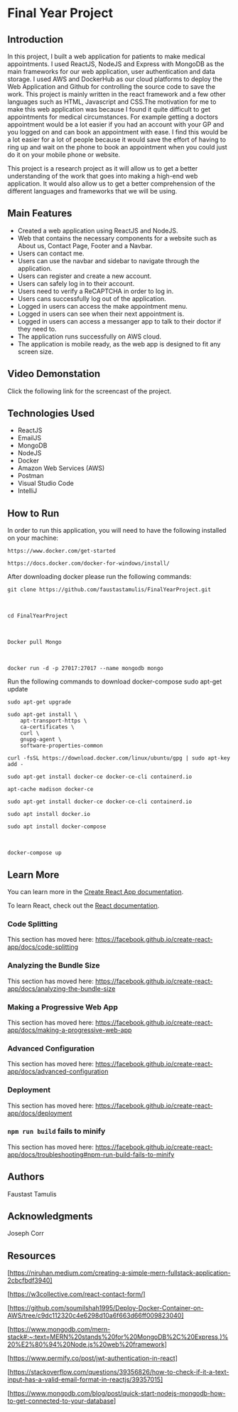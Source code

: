 # Final Year Project
## Introduction
In this project, I built a web application for patients to make medical appointments. I used ReactJS, NodeJS and Express with MongoDB as the main frameworks for our web application, user authentication and data storage. I used AWS and DockerHub as our cloud platforms to deploy the Web Application and Github for controlling the source code to save the work. This project is mainly written in the react framework and a few other languages such as HTML, Javascript and CSS.The motivation for me to make this web application was because I found it quite difficult to get appointments for medical circumstances. For example getting a doctors appointment would be a lot easier if you had an account with your GP and you logged on and can book an appointment with ease. I find this would be a lot easier for a lot of people because it would save the effort of having to ring up and wait on the phone to book an appointment when you could just do it on your mobile phone or website.

This project is a research project as it will allow us to get a better understanding of the work that goes into making a high-end web application. It would also allow us to get a better comprehension of the different languages and frameworks that we will be using.

## Main Features
* Created a web application using ReactJS and NodeJS.
* Web that contains the necessary components for a website such as About us, Contact Page, Footer and a Navbar.
* Users can contact me.
* Users can use the navbar and sidebar to navigate through the application.
* Users can register and create a new account.
* Users can safely log in to their account.
* Users need to verify a ReCAPTCHA in order to log in.
* Users cans successfully log out of the application.
* Logged in users can access the make appointment menu.
* Logged in users can see when their next appointment is.
* Logged in users can access a messanger app to talk to their doctor if they need to.
* The application runs successfully on AWS cloud.
* The application is mobile ready, as the web app is designed to fit any screen size.

## Video Demonstation
Click the following link for the screencast of the project.

## Technologies Used
* ReactJS
* EmailJS
* MongoDB
* NodeJS
* Docker
* Amazon Web Services (AWS)
* Postman
* Visual Studio Code
* IntelliJ

## How to Run
In order to run this application, you will need to have the following installed on your machine:

    https://www.docker.com/get-started

    https://docs.docker.com/docker-for-windows/install/

After downloading docker please run the following commands:
    
    git clone https://github.com/faustastamulis/FinalYearProject.git

<br />

    cd FinalYearProject

<br />

    Docker pull Mongo

<br />

    docker run -d -p 27017:27017 --name mongodb mongo

Run the following commands to download docker-compose
    sudo apt-get update

    sudo apt-get upgrade

    sudo apt-get install \
        apt-transport-https \
        ca-certificates \
        curl \
        gnupg-agent \
        software-properties-common

    curl -fsSL https://download.docker.com/linux/ubuntu/gpg | sudo apt-key add -

    sudo apt-get install docker-ce docker-ce-cli containerd.io

    apt-cache madison docker-ce

    sudo apt-get install docker-ce docker-ce-cli containerd.io

    sudo apt install docker.io

    sudo apt install docker-compose

<br />

    docker-compose up






## Learn More
You can learn more in the [Create React App documentation](https://facebook.github.io/create-react-app/docs/getting-started).

To learn React, check out the [React documentation](https://reactjs.org/).

### Code Splitting
This section has moved here: https://facebook.github.io/create-react-app/docs/code-splitting

### Analyzing the Bundle Size
This section has moved here: https://facebook.github.io/create-react-app/docs/analyzing-the-bundle-size

### Making a Progressive Web App
This section has moved here: https://facebook.github.io/create-react-app/docs/making-a-progressive-web-app

### Advanced Configuration
This section has moved here: https://facebook.github.io/create-react-app/docs/advanced-configuration

### Deployment
This section has moved here: https://facebook.github.io/create-react-app/docs/deployment

### `npm run build` fails to minify
This section has moved here: https://facebook.github.io/create-react-app/docs/troubleshooting#npm-run-build-fails-to-minify

## Authors
Faustast Tamulis

## Acknowledgments
Joseph Corr

## Resources
[https://niruhan.medium.com/creating-a-simple-mern-fullstack-application-2cbcfbdf3940]

[https://w3collective.com/react-contact-form/]

[https://github.com/soumilshah1995/Deploy-Docker-Container-on-AWS/tree/c9dc112320c4e6298d10a6f663d66ff009823040]

[https://www.mongodb.com/mern-stack#:~:text=MERN%20stands%20for%20MongoDB%2C%20Express,)%20%E2%80%94%20Node.js%20web%20framework]

[https://www.permify.co/post/jwt-authentication-in-react]

[https://stackoverflow.com/questions/39356826/how-to-check-if-it-a-text-input-has-a-valid-email-format-in-reactjs/39357015]

[https://www.mongodb.com/blog/post/quick-start-nodejs-mongodb-how-to-get-connected-to-your-database]



